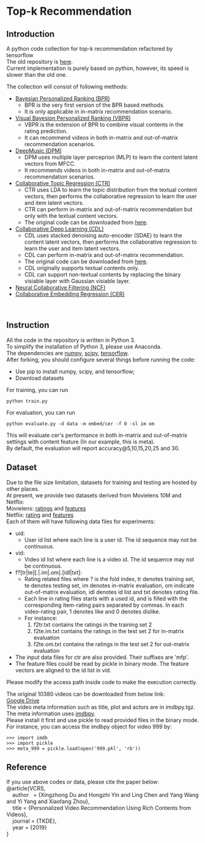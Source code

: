 # Top-k Recommendation
## **Introduction**</br>

A python code collection for top-k recommendation refactored by tensorflow</br>
The old repository is [here](old).</br>
Current implementation is purely based on python, however, its speed is slower than the old one.

The collection will consist of following methods:
- <a href="https://arxiv.org/abs/1205.2618">Bayesian Personalized Ranking (BPR)</a></br>
  - BPR is the very first version of the BPR based methods. </br>
  - It is only applicable in in-matrix recommendation scenario. </br>
- <a href="https://arxiv.org/abs/1510.01784">Visual Bayesion Personalized Ranking (VBPR)</a></br>
  - VBPR is the extension of BPR to combine visual contents in the rating prediction. </br>
  - It can recommend videos in both in-matrix and out-of-matrix recommendation scenarios. </br>
- <a href="https://papers.nips.cc/paper/5004-deep-content-based-music-recommendation">DeepMusic (DPM)</a></br>
  - DPM uses multiple layer perceprion (MLP) to learn the content latent vectors from MFCC. </br>
  - It recommends videos in both in-matrix and out-of-matrix recommendation scenarios. </br>
- <a href="http://www.cs.columbia.edu/~blei/papers/WangBlei2011.pdf">Collaborative Topic Regression (CTR)</a></br>
  - CTR uses LDA to learn the topic distribution from the textual content vectors, then performs the collaborative regression to learn the user and item latent vectors.</br>
  - CTR can perform in-matrix and out-of-matrix recommendation but only with the textual content vectors.</br>
  - The original code can be downloaded from <a href="http://www.cs.cmu.edu/~chongw/citeulike/">here</a>.</br>
- <a href="https://arxiv.org/abs/1409.2944">Collaborative Deep Learning (CDL)</a></br>
  - CDL uses stacked denoising auto-encoder (SDAE) to learn the content latent vectors, then performs the collaborative regression to learn the user and item latent vectors.</br>
  - CDL can perform in-matrix and out-of-matrix recommendation.</br>
  - The original code can be downloaded from <a href="http://www.wanghao.in/code/cdl-release.rar">here</a>.</br>
  - CDL originally supports textual contents only.</br>
  - CDL can support non-textual contents by replacing the binary visiable layer with Gaussian visiable layer.</br>
- <a href="https://arxiv.org/abs/1708.05031">Neural Collaborative Filtering (NCF)</a></br>
- <a href="">Collaborative Embedding Regression (CER)</a></br>
</br>

## **Instruction**</br>
All the code in the repository is written in Python 3.</br>
To simplify the installation of Python 3, please use Anaconda.</br>
The dependencies are [numpy](http://www.numpy.org/), [scipy](https://www.scipy.org/scipylib), [tensorflow](https://www.tensorflow.org/).</br>
After forking, you should configure several things before running the code:</br>
- Use pip to install numpy, scipy, and tensorflow;
- Download datasets </br>

For training, you can run
```
python train.py
```
For evaluation, you can run
```
python evaluate.py -d data -m embed/cer -f 0 -sl im om
```
This will evaluate cer's performance in both in-matrix and out-of-matrix settings with content feature (In our example, this is meta).<br>
By default, the evaluation will report accuracy@5,10,15,20,25 and 30.<br>

## **Dataset**</br>
Due to the file size limitation, datasets for training and testing are hosted by other places.</br>
At present, we provide two datasets derived from Movielens 10M and Netflix:<br>
Movielens: <a href="https://drive.google.com/file/d/1nMhFTlWMEol9kbWx6SOQX_FF8IcK0WoI/view?usp=sharing">ratings</a> and <a href="https://drive.google.com/file/d/1FPhBhunJxLpULb_4JkjIiA1-0p-IruI1/view?usp=sharing">features</a><br>
Netflix: <a href="https://drive.google.com/file/d/1VDfPeBfg2PpCIbKsQq6upgyjRN-asY-R/view?usp=sharing">rating</a> and <a href="https://drive.google.com/file/d/1O_76Wt6wblJkm3JYohU3X1hwH8uDziE-/view?usp=sharing">features</a><br>
Each of them will have following data files for experiments:<br>
  - uid: 
      - User id list where each line is a user id. The id sequence may not be continuous.
  - vid: 
      - Video id list where each line is a video id. The id sequence may not be continuous.
  - f?[tr|te][.|.im|.om].[idl|txt]:
      - Rating related files where ? is the fold index, tr denotes training set, te denotes testing set, im denotes in-matrix evaluation, om indicate out-of-matrix evaluation, idl denotes id list and txt denotes rating file.
      - Each line in rating files starts with a used id, and is filled with the corresponding item-rating pairs separated by commas. In each video-rating pair, 1 denotes like and 0 denotes dislike.
      - For instance:
        1. f2tr.txt contains the ratings in the training set 2
        2. f2te.im.txt contains the ratings in the test set 2 for in-matrix evaluation
        3. f2te.om.txt contains the ratings in the test set 2 for out-matrix evaluation
  - The input data files for ctr are also provided. Their suffixes are 'mfp'.
  - The feature files could be read by pickle in binary mode. The feature vectors are aligned to the id list in vid.

Please modify the access path inside code to make the execution correctly.</br>

The original 10380 videos can be downloaded from below link:</br>
<a href="https://drive.google.com/drive/folders/1hK7WgQOqllsozB9oeVmbMPQtZ0w3rf9b?usp=sharing">Google Drive</a></br>
The video meta information such as title, plot and actors are in imdbpy.tgz.</br>
The meta information uses <a href="https://imdbpy.github.io/">imdbpy</a>. </br>
Please install it first and use pickle to read provided files in the binary mode. </br>
For instance, you can access the imdbpy object for video 999 by:
```
>>> import imdb
>>> import pickle
>>> meta_999 = pickle.load(open('999.pkl', 'rb'))
```
## **Reference**</br>
If you use above codes or data, please cite the paper below:</br>
@article{VCRS, </br>
&nbsp;&nbsp;&nbsp;&nbsp;author    = {Xingzhong Du and Hongzhi Yin and Ling Chen and Yang Wang and Yi Yang and Xiaofang Zhou}, </br>
&nbsp;&nbsp;&nbsp;&nbsp;title     = {Personalized Video Recommendation Using Rich Contents from Videos}, </br>
&nbsp;&nbsp;&nbsp;&nbsp;journal   = {TKDE}, </br>
&nbsp;&nbsp;&nbsp;&nbsp;year      = {2019} </br>
} </br>

